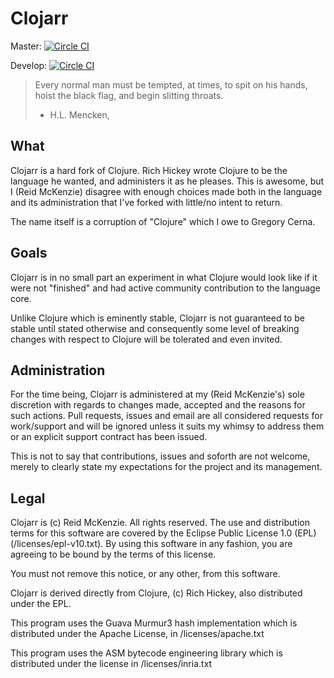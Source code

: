 # Clojarr

Master: [![Circle CI](https://circleci.com/gh/arrdem/clojarr/tree/master.svg?style=svg)](https://circleci.com/gh/Day8/re-frame/tree/master)

Develop: [![Circle CI](https://circleci.com/gh/arrdem/clojarr/tree/develop.svg?style=svg)](https://circleci.com/gh/Day8/re-frame/tree/develop)

> Every normal man must be tempted, at times, to spit on his hands,
> hoist the black flag, and begin slitting throats.
>
> - H.L. Mencken,

## What

Clojarr is a hard fork of Clojure. Rich Hickey wrote Clojure to be the
language he wanted, and administers it as he pleases. This is awesome,
but I (Reid McKenzie) disagree with enough choices made both in the
language and its administration that I've forked with little/no intent
to return.

The name itself is a corruption of "Clojure" which I owe to Gregory
Cerna.

## Goals

Clojarr is in no small part an experiment in what Clojure would look
like if it were not "finished" and had active community contribution
to the language core.

Unlike Clojure which is eminently stable, Clojarr is not guaranteed to
be stable until stated otherwise and consequently some level of
breaking changes with respect to Clojure will be tolerated and even
invited.

## Administration

For the time being, Clojarr is administered at my (Reid McKenzie's)
sole discretion with regards to changes made, accepted and the reasons
for such actions. Pull requests, issues and email are all considered
requests for work/support and will be ignored unless it suits my
whimsy to address them or an explicit support contract has been
issued.

This is not to say that contributions, issues and soforth are not
welcome, merely to clearly state my expectations for the project and
its management.

## Legal

Clojarr is (c) Reid McKenzie. All rights reserved. The use and
distribution terms for this software are covered by the Eclipse Public
License 1.0 (EPL) (/licenses/epl-v10.txt). By using this software in
any fashion, you are agreeing to be bound by the terms of this
license.

You must not remove this notice, or any other, from this software.

Clojarr is derived directly from Clojure, (c) Rich Hickey, also
distributed under the EPL.

This program uses the Guava Murmur3 hash implementation which is
distributed under the Apache License, in /licenses/apache.txt

This program uses the ASM bytecode engineering library which is
distributed under the license in /licenses/inria.txt
